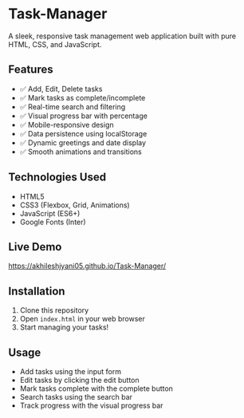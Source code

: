 # Task-Manager
A sleek, responsive task management web application built with pure HTML, CSS, and JavaScript.

## Features

- ✅ Add, Edit, Delete tasks
- ✅ Mark tasks as complete/incomplete
- ✅ Real-time search and filtering
- ✅ Visual progress bar with percentage
- ✅ Mobile-responsive design
- ✅ Data persistence using localStorage
- ✅ Dynamic greetings and date display
- ✅ Smooth animations and transitions

## Technologies Used

- HTML5
- CSS3 (Flexbox, Grid, Animations)
- JavaScript (ES6+)
- Google Fonts (Inter)

## Live Demo

https://akhileshjyani05.github.io/Task-Manager/

## Installation

1. Clone this repository
2. Open `index.html` in your web browser
3. Start managing your tasks!

## Usage

- Add tasks using the input form
- Edit tasks by clicking the edit button
- Mark tasks complete with the complete button
- Search tasks using the search bar
- Track progress with the visual progress bar
